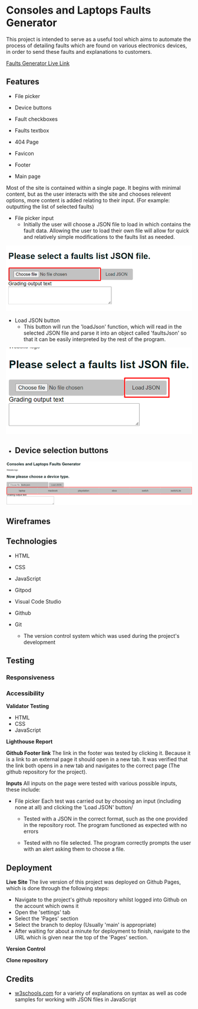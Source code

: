 # Consoles and Laptops Faults Generator
This project is intended to serve as a useful tool which aims to automate the process of detailing faults which are found on various electronics devices, in order to send these faults and explanations to customers.

[Faults Generator Live Link](https://fwiffoplays.github.io/consoles-and-laptops-faults-generator/)

## Features
* File picker

* Device buttons

* Fault checkboxes

* Faults textbox

* 404 Page

* Favicon

* Footer

* Main page

Most of the site is contained within a single page. It begins with minimal content, but as the user interacts with the site and chooses relevent options, more content is added relating to their input. 
(For example: outputting the list of selected faults)

- File picker input
    - Initially the user will choose a JSON file to load in which contains the fault data. Allowing the user to load their own file will allow for quick and relatively simple modifications to the faults list as needed. 

![File picker input image](assets/images/readme/FilePicker.png)

- Load JSON button
    - This button will run the 'loadJson' function, which will read in the selected JSON file and parse it into an object called 'faultsJson' so that it can be easily interpreted by the rest of the program.

![Load button image](assets/images/readme/LoadButton.png)

- Device selection buttons
    -

![Device buttons image](assets/images/readme/DeviceButtons.png)




## Wireframes

## Technologies

- HTML

- CSS

- JavaScript

- Gitpod

- Visual Code Studio

- Github

- Git
    - The version control system which was used during the project's development

## Testing

### Responsiveness

### Accessibility

**Validator Testing**
- HTML
- CSS
- JavaScript

**Lighthouse Report**


**Github Footer link**
The link in the footer was tested by clicking it. Because it is a link to an external page it should open in a new tab.
It was verified that the link both opens in a new tab and navigates to the correct page (The github repository for the project).

**Inputs**
All inputs on the page were tested with various possible inputs, these include:

- File picker
Each test was carried out by choosing an input (including none at all) and clicking the 'Load JSON' button/
    - Tested with a JSON in the correct format, such as the one provided in the repository root. The program functioned as expected with no errors

    - Tested with no file selected. The program correctly prompts the user with an alert asking them to choose a file.

## Deployment
**Live Site**
The live version of this project was deployed on Github Pages, which is done through the following steps:
- Navigate to the project's github repository whilst logged into Github on the account which owns it
- Open the 'settings' tab
- Select the 'Pages' section
- Select the branch to deploy (Usually 'main' is appropriate)
- After waiting for about a minute for deployment to finish, navigate to the URL which is given near the top of the 'Pages' section.

**Version Control**

**Clone repository**

## Credits
    
- [w3schools.com](https://www.w3schools.com/js/js_json_intro.asp) for a variety of explanations on syntax as well as code samples for working with JSON files in JavaScript
